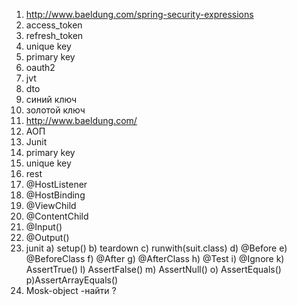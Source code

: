 1) http://www.baeldung.com/spring-security-expressions
2) access_token
3) refresh_token
4) unique key
5) primary key
6) oauth2
7) jvt
8) dto
9) синий ключ 
10) золотой ключ 
11) http://www.baeldung.com/
12) АОП
13) Junit
14) primary key
15) unique key
16) rest
17) @HostListener
18) @HostBinding
19) @ViewChild
20) @ContentChild
21) @Input()
22) @Output()
23) junit 
  a) setup()
  b) teardown
  c) runwith(suit.class)
  d) @Before
  e)  @BeforeClass
  f) @After
  g) @AfterClass
  h) @Test
  i) @Ignore
  k) AssertTrue()
  l) AssertFalse()
  m) AssertNull()
  o) AssertEquals()
  p)AssertArrayEquals()
24) Mosk-object -найти ?

